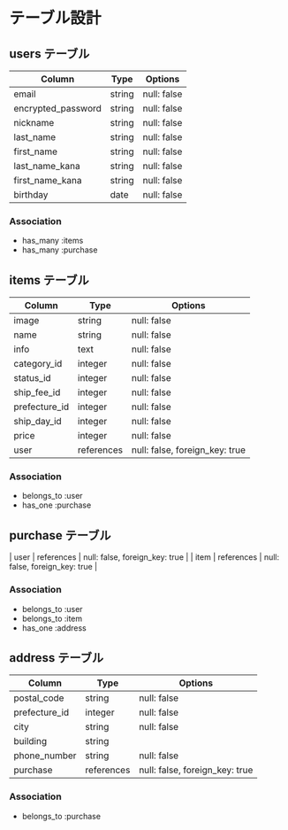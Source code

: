 # テーブル設計

## users テーブル

| Column             | Type    | Options     |
| ------------------ | ------- | ----------- |
| email              | string  | null: false |
| encrypted_password | string  | null: false |
| nickname           | string  | null: false |
| last_name          | string  | null: false |
| first_name         | string  | null: false |
| last_name_kana     | string  | null: false |
| first_name_kana    | string  | null: false |
| birthday           | date    | null: false |

### Association

- has_many :items
- has_many :purchase

## items テーブル

| Column              | Type       | Options                        |
| ------------------- | ---------- | ------------------------------ |
| image               | string     | null: false                    |
| name                | string     | null: false                    |
| info                | text       | null: false                    |
| category_id         | integer    | null: false                    |
| status_id           | integer    | null: false                    |
| ship_fee_id         | integer    | null: false                    |
| prefecture_id       | integer    | null: false                    |
| ship_day_id         | integer    | null: false                    |
| price               | integer    | null: false                    |
| user                | references | null: false, foreign_key: true |

### Association

- belongs_to :user
- has_one :purchase

## purchase テーブル

| user          | references  | null: false, foreign_key: true |
| item          | references  | null: false, foreign_key: true |

### Association

- belongs_to :user
- belongs_to :item
- has_one :address

## address テーブル

| Column        | Type        | Options                        |
| ------------- | ----------- | ------------------------------ |
| postal_code   | string      | null: false                    |
| prefecture_id | integer     | null: false                    |
| city          | string      | null: false                    |
| building      | string      |                                |
| phone_number  | string      | null: false                    |
| purchase      | references  | null: false, foreign_key: true |

### Association

- belongs_to :purchase